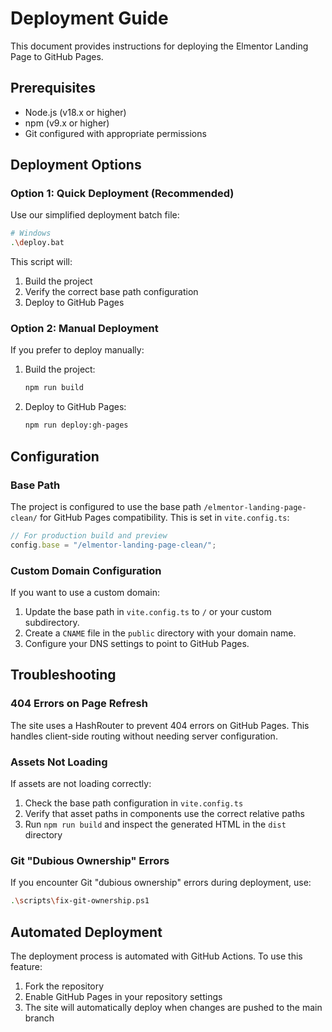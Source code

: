 # Deployment Guide

This document provides instructions for deploying the Elmentor Landing Page to GitHub Pages.

## Prerequisites

- Node.js (v18.x or higher)
- npm (v9.x or higher)
- Git configured with appropriate permissions

## Deployment Options

### Option 1: Quick Deployment (Recommended)

Use our simplified deployment batch file:

```bash
# Windows
.\deploy.bat
```

This script will:

1. Build the project
2. Verify the correct base path configuration
3. Deploy to GitHub Pages

### Option 2: Manual Deployment

If you prefer to deploy manually:

1. Build the project:

   ```bash
   npm run build
   ```

2. Deploy to GitHub Pages:
   ```bash
   npm run deploy:gh-pages
   ```

## Configuration

### Base Path

The project is configured to use the base path `/elmentor-landing-page-clean/` for GitHub Pages compatibility. This is set in `vite.config.ts`:

```typescript
// For production build and preview
config.base = "/elmentor-landing-page-clean/";
```

### Custom Domain Configuration

If you want to use a custom domain:

1. Update the base path in `vite.config.ts` to `/` or your custom subdirectory.
2. Create a `CNAME` file in the `public` directory with your domain name.
3. Configure your DNS settings to point to GitHub Pages.

## Troubleshooting

### 404 Errors on Page Refresh

The site uses a HashRouter to prevent 404 errors on GitHub Pages. This handles client-side routing without needing server configuration.

### Assets Not Loading

If assets are not loading correctly:

1. Check the base path configuration in `vite.config.ts`
2. Verify that asset paths in components use the correct relative paths
3. Run `npm run build` and inspect the generated HTML in the `dist` directory

### Git "Dubious Ownership" Errors

If you encounter Git "dubious ownership" errors during deployment, use:

```bash
.\scripts\fix-git-ownership.ps1
```

## Automated Deployment

The deployment process is automated with GitHub Actions. To use this feature:

1. Fork the repository
2. Enable GitHub Pages in your repository settings
3. The site will automatically deploy when changes are pushed to the main branch
